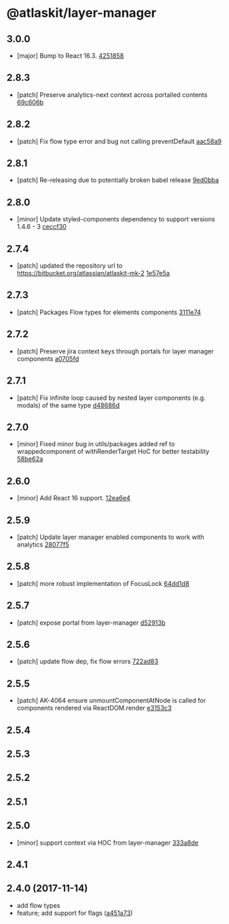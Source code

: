 # @atlaskit/layer-manager

## 3.0.0
- [major] Bump to React 16.3. [4251858](https://bitbucket.org/atlassian/atlaskit-mk-2/commits/4251858)

## 2.8.3
- [patch] Preserve analytics-next context across portalled contents [69c606b](https://bitbucket.org/atlassian/atlaskit-mk-2/commits/69c606b)

## 2.8.2
- [patch] Fix flow type error and bug not calling preventDefault [aac58a9](https://bitbucket.org/atlassian/atlaskit-mk-2/commits/aac58a9)

## 2.8.1
- [patch] Re-releasing due to potentially broken babel release [9ed0bba](https://bitbucket.org/atlassian/atlaskit-mk-2/commits/9ed0bba)

## 2.8.0
- [minor] Update styled-components dependency to support versions 1.4.6 - 3 [ceccf30](https://bitbucket.org/atlassian/atlaskit-mk-2/commits/ceccf30)

## 2.7.4
- [patch] updated the repository url to https://bitbucket.org/atlassian/atlaskit-mk-2 [1e57e5a](https://bitbucket.org/atlassian/atlaskit-mk-2/commits/1e57e5a)

## 2.7.3
- [patch] Packages Flow types for elements components [3111e74](https://bitbucket.org/atlassian/atlaskit-mk-2/commits/3111e74)

## 2.7.2
- [patch] Preserve jira context keys through portals for layer manager components [a0705fd](https://bitbucket.org/atlassian/atlaskit-mk-2/commits/a0705fd)

## 2.7.1
- [patch] Fix infinite loop caused by nested layer components (e.g. modals) of the same type [d48686d](https://bitbucket.org/atlassian/atlaskit-mk-2/commits/d48686d)

## 2.7.0
- [minor] Fixed minor bug in utils/packages added ref to wrappedcomponent of withRenderTarget HoC for better testability [58be62a](https://bitbucket.org/atlassian/atlaskit-mk-2/commits/58be62a)

## 2.6.0
- [minor] Add React 16 support. [12ea6e4](https://bitbucket.org/atlassian/atlaskit-mk-2/commits/12ea6e4)

## 2.5.9
- [patch] Update layer manager enabled components to work with analytics [28077f5](https://bitbucket.org/atlassian/atlaskit-mk-2/commits/28077f5)

## 2.5.8
- [patch] more robust implementation of FocusLock [64dd1d8](https://bitbucket.org/atlassian/atlaskit-mk-2/commits/64dd1d8)

## 2.5.7
- [patch] expose portal from layer-manager [d52913b](https://bitbucket.org/atlassian/atlaskit-mk-2/commits/d52913b)

## 2.5.6
- [patch] update flow dep, fix flow errors  [722ad83](https://bitbucket.org/atlassian/atlaskit-mk-2/commits/722ad83)

## 2.5.5
- [patch] AK-4064 ensure unmountComponentAtNode is called for components rendered via ReactDOM.render [e3153c3](https://bitbucket.org/atlassian/atlaskit-mk-2/commits/e3153c3)

## 2.5.4

## 2.5.3

## 2.5.2

## 2.5.1

## 2.5.0
- [minor] support context via HOC from layer-manager [333a8de](333a8de)

## 2.4.1

## 2.4.0 (2017-11-14)

* add flow types
* feature; add support for flags ([a451a73](https://bitbucket.org/atlassian/atlaskit-mk-2/commits/a451a73))